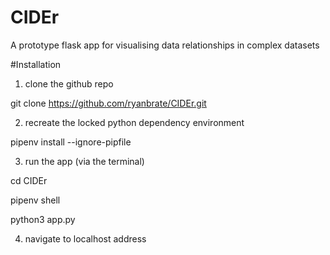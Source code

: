 # CIDEr
A prototype flask app for visualising data relationships in complex datasets

#Installation
1) clone the github repo

  git clone https://github.com/ryanbrate/CIDEr.git

2) recreate the locked python dependency environment

  pipenv install --ignore-pipfile

3) run the app (via the terminal)

  cd CIDEr

  pipenv shell

  python3 app.py

4) navigate to localhost address
